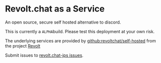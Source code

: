 # Revolt.chat as a Service

An open source, secure self hosted alternative to discord.

This is currently a ``ALPHA``build. Please test this deployment at your own risk.

The underlying services are provided by [github:revoltchat/self-hosted](https://github.com/revoltchat/self-hosted) from the project [Revolt](https://revolt.chat/)

Submit issues to [revolt.chat-jps issues](https://github.com/data-sciences-corporation/revolt.chat-jps/issues).
